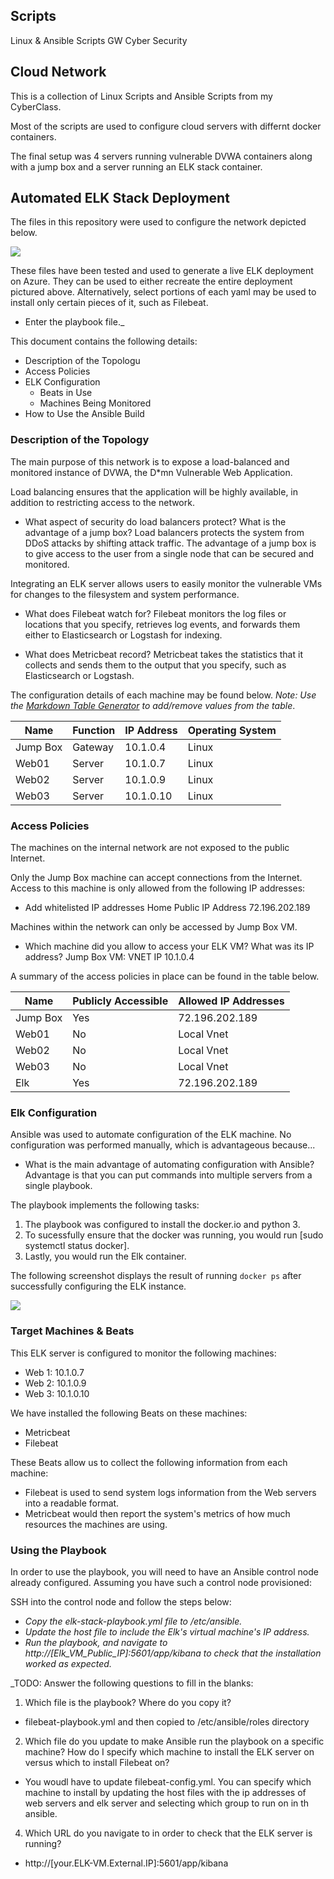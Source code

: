 ## Scripts

Linux & Ansible Scripts GW Cyber Security

## Cloud Network

This is a collection of Linux Scripts and Ansible Scripts from my CyberClass.

Most of the scripts are used to configure cloud servers with differnt docker containers.

The final setup was 4 servers running vulnerable DVWA containers along with a jump box and a server running an ELK stack container.

## Automated ELK Stack Deployment

The files in this repository were used to configure the network depicted below.

![](https://i.imgur.com/651R3zQ.png/to/img.png)

These files have been tested and used to generate a live ELK deployment on Azure. They can be used to either recreate the entire deployment pictured above. Alternatively, select portions of each yaml may be used to install only certain pieces of it, such as Filebeat.

  - Enter the playbook file._

This document contains the following details:
- Description of the Topologu
- Access Policies
- ELK Configuration
  - Beats in Use
  - Machines Being Monitored
- How to Use the Ansible Build


### Description of the Topology

The main purpose of this network is to expose a load-balanced and monitored instance of DVWA, the D*mn Vulnerable Web Application.

Load balancing ensures that the application will be highly available, in addition to restricting access to the network.
- What aspect of security do load balancers protect? What is the advantage of a jump box?
Load balancers protects the system from DDoS attacks by shifting attack traffic. The advantage of a jump box is to give access to the user from a single node that can be secured and monitored.

Integrating an ELK server allows users to easily monitor the vulnerable VMs for changes to the filesystem and system performance.
- What does Filebeat watch for?
Filebeat monitors the log files or locations that you specify, retrieves log events, and forwards them either to Elasticsearch or Logstash for indexing.

- What does Metricbeat record?
Metricbeat takes the statistics that it collects and sends them to the output that you specify, such as Elasticsearch or Logstash.

The configuration details of each machine may be found below.
_Note: Use the [Markdown Table Generator](http://www.tablesgenerator.com/markdown_tables) to add/remove values from the table_.

| Name     | Function | IP Address | Operating System |
|----------|----------|------------|------------------|
| Jump Box | Gateway  | 10.1.0.4   | Linux            |
|  Web01   |  Server  | 10.1.0.7   | Linux            |
|  Web02   |  Server  | 10.1.0.9   | Linux            |
|  Web03   |  Server  | 10.1.0.10  | Linux            |

### Access Policies

The machines on the internal network are not exposed to the public Internet. 

Only the Jump Box machine can accept connections from the Internet. Access to this machine is only allowed from the following IP addresses:
- Add whitelisted IP addresses
Home Public IP Address 72.196.202.189     

Machines within the network can only be accessed by Jump Box VM.
- Which machine did you allow to access your ELK VM? What was its IP address?
Jump Box VM: VNET IP 10.1.0.4

A summary of the access policies in place can be found in the table below.

| Name     | Publicly Accessible | Allowed IP Addresses |
|----------|---------------------|----------------------|
| Jump Box | Yes                 | 72.196.202.189       |
|  Web01   | No                  |    Local Vnet        |
|  Web02   | No                  |    Local Vnet        |
|  Web03   | No                  |    Local Vnet        |
|  Elk     | Yes                 | 72.196.202.189       |

### Elk Configuration

Ansible was used to automate configuration of the ELK machine. No configuration was performed manually, which is advantageous because...
- What is the main advantage of automating configuration with Ansible?
Advantage is that you can put commands into multiple servers from a single playbook.

The playbook implements the following tasks:
1. The playbook was configured to install the docker.io and python 3.
2. To sucessfully ensure that the docker was running, you would run [sudo systemctl status docker].
3. Lastly, you would run the Elk container.

The following screenshot displays the result of running `docker ps` after successfully configuring the ELK instance.

![](https://i.imgur.com/y30iGMb.png/to/img.png)

### Target Machines & Beats
This ELK server is configured to monitor the following machines:
- Web 1: 10.1.0.7
- Web 2: 10.1.0.9
- Web 3: 10.1.0.10

We have installed the following Beats on these machines:
- Metricbeat
- Filebeat

These Beats allow us to collect the following information from each machine:
- Filebeat is used to send system logs information from the Web servers into a readable format.
- Metricbeat would then report the system's metrics of how much resources the machines are using. 

### Using the Playbook
In order to use the playbook, you will need to have an Ansible control node already configured. Assuming you have such a control node provisioned: 

SSH into the control node and follow the steps below:
- *Copy the elk-stack-playbook.yml file to /etc/ansible.*
- *Update the host file to include the Elk's virtual machine's IP address.*
- *Run the playbook, and navigate to http://[Elk_VM_Public_IP]:5601/app/kibana to check that the installation worked as expected.*

_TODO: Answer the following questions to fill in the blanks:
1. Which file is the playbook? Where do you copy it?
- filebeat-playbook.yml and then copied to /etc/ansible/roles directory
2. Which file do you update to make Ansible run the playbook on a specific machine? How do I specify which machine to install the ELK server on versus which to install Filebeat on?
- You woudl have to update filebeat-config.yml. You can specify which machine to install by updating the host files with the ip addresses of web servers and elk server and selecting which group to run on in th ansible.
4. Which URL do you navigate to in order to check that the ELK server is running?
- http://[your.ELK-VM.External.IP]:5601/app/kibana

